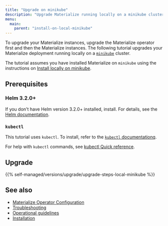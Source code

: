 ```yaml
---
title: "Upgrade on minikube"
description: "Upgrade Materialize running locally on a minikube cluster."
menu:
  main:
    parent: "install-on-local-minikube"
---
```


To upgrade your Materialize instances, upgrade the Materialize operator first
and then the Materialize instances. The following tutorial upgrades your
Materialize deployment running locally on a
[`minikube`](https://minikube.sigs.k8s.io/docs/start/) cluster.

The tutorial assumes you have installed Materialize on `minikube` using the
instructions on [Install locally on minikube](/installation/install-on-local-minikube/).

## Prerequisites

### Helm 3.2.0+

If you don't have Helm version 3.2.0+ installed, install. For details, see the
[Helm documentation](https://helm.sh/docs/intro/install/).

### `kubectl`

This tutorial uses `kubectl`. To install, refer to the [`kubectl` documentationq](https://kubernetes.io/docs/tasks/tools/).

For help with `kubectl` commands, see [kubectl Quick
reference](https://kubernetes.io/docs/reference/kubectl/quick-reference/).

## Upgrade

{{% self-managed/versions/upgrade/upgrade-steps-local-minikube %}}

## See also

- [Materialize Operator Configuration](/installation/configuration/)
- [Troubleshooting](/installation/troubleshooting/)
- [Operational guidelines](/installation/operational-guidelines/)
- [Installation](/installation/)
